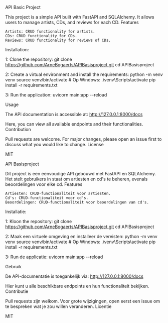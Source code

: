 API Basic Project

This project is a simple API built with FastAPI and SQLAlchemy. It allows users to manage artists, CDs, and reviews for each CD.
Features

    Artists: CRUD functionality for artists.
    CDs: CRUD functionality for CDs.
    Reviews: CRUD functionality for reviews of CDs.

Installation:

1: Clone the repository:
git clone https://github.com/ArneBogaerts/APIBasisproject.git
cd APIBasisproject

2: Create a virtual environment and install the requirements:
python -m venv venv
source venv/bin/activate  # Op Windows: .\venv\Scripts\activate
pip install -r requirements.txt

3: Run the application:
uvicorn main:app --reload

Usage

The API documentation is accessible at: http://127.0.0.1:8000/docs

Here, you can view all available endpoints and their functionalities.
Contribution

Pull requests are welcome. For major changes, please open an issue first to discuss what you would like to change.
License

MIT

API Basisproject

Dit project is een eenvoudige API gebouwd met FastAPI en SQLAlchemy. Het stelt gebruikers in staat om artiesten en cd's te beheren, evenals beoordelingen voor elke cd.
Features

    Artiesten: CRUD-functionaliteit voor artiesten.
    Cd's: CRUD-functionaliteit voor cd's.
    Beoordelingen: CRUD-functionaliteit voor beoordelingen van cd's.

Installatie:

1: Kloon the repository:
git clone https://github.com/ArneBogaerts/APIBasisproject.git
cd APIBasisproject

2: Maak een virtuele omgeving en installeer de vereisten:
python -m venv venv
source venv/bin/activate  # Op Windows: .\venv\Scripts\activate
pip install -r requirements.txt

3: Run de applicatie:
uvicorn main:app --reload

Gebruik

De API-documentatie is toegankelijk via: http://127.0.0.1:8000/docs

Hier kunt u alle beschikbare endpoints en hun functionaliteit bekijken.
Contributie

Pull requests zijn welkom. Voor grote wijzigingen, open eerst een issue om te bespreken wat je zou willen veranderen.
Licentie

MIT